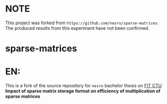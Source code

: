 # NOTE

This project was forked from `https://github.com/nesro/sparse-matrices`. The produced results from this experiment have not been confirmed.


sparse-matrices
============================

EN:   
===

This is a fork of the source repository for `nesro` bachelor thesis on [FIT CTU](http://fit.cvut.cz/en "Czech Technical University in Prague, Faculty of Information Technology") **Impact of sparse matrix storage format on efficiency of multiplication of sparse matrices**
